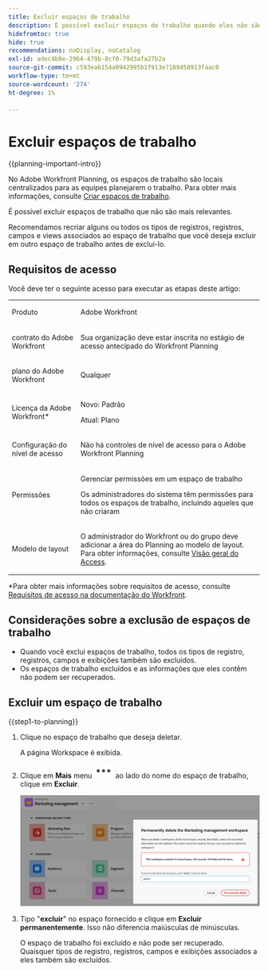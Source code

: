 ```yaml
---
title: Excluir espaços de trabalho
description: É possível excluir espaços de trabalho quando eles não são mais relevantes.
hidefromtoc: true
hide: true
recommendations: noDisplay, noCatalog
exl-id: adec4b8e-2964-479b-8cf0-79d3afa27b2a
source-git-commit: c593eab154a0942995b1f913e7189450913faac0
workflow-type: tm+mt
source-wordcount: '274'
ht-degree: 1%

---
```


<!--udpate the metadata with real information when making this avilable in TOC and in the left nav-->

# Excluir espaços de trabalho

{{planning-important-intro}}

No Adobe Workfront Planning, os espaços de trabalho são locais centralizados para as equipes planejarem o trabalho. Para obter mais informações, consulte [Criar espaços de trabalho](/help/quicksilver/planning/architecture/create-workspaces.md).

É possível excluir espaços de trabalho que não são mais relevantes.

Recomendamos recriar alguns ou todos os tipos de registros, registros, campos e views associados ao espaço de trabalho que você deseja excluir em outro espaço de trabalho antes de excluí-lo.

## Requisitos de acesso

Você deve ter o seguinte acesso para executar as etapas deste artigo:

<table style="table-layout:auto">
 <col>
 </col>
 <col>
 </col>
 <tbody>
    <tr>
<tr>
<td>
   <p> Produto</p> </td>
   <td>
   <p> Adobe Workfront</p> </td>
  </tr>  
 <td role="rowheader"><p>contrato do Adobe Workfront</p></td>
   <td>
<p>Sua organização deve estar inscrita no estágio de acesso antecipado do Workfront Planning </p>
   </td>
  </tr>
  <tr>
   <td role="rowheader"><p>plano do Adobe Workfront</p></td>
   <td>
<p>Qualquer</p>
   </td>
  </tr>
  <tr>
   <td role="rowheader"><p>Licença da Adobe Workfront*</p></td>
   <td>
   <p>Novo: Padrão</p>
   <p>Atual: Plano</p> 
  </td>
  </tr>

<tr>
   <td role="rowheader"><p>Configuração do nível de acesso</p></td>
   <td> <p>Não há controles de nível de acesso para o Adobe Workfront Planning</p>  
</td>
  </tr>

<tr>
   <td role="rowheader"><p>Permissões</p></td>
   <td> <p>Gerenciar permissões em um espaço de trabalho</a> </p>  
   <p>Os administradores do sistema têm permissões para todos os espaços de trabalho, incluindo aqueles que não criaram</p>

</td>
  </tr>
<tr>
   <td role="rowheader"><p>Modelo de layout</p></td>
   <td> <p>O administrador do Workfront ou do grupo deve adicionar a área do Planning ao modelo de layout. Para obter informações, consulte <a href="/help/quicksilver/planning/access/access-overview.md">Visão geral do Access</a>. </p>  
</td>
  </tr>

</tbody>
</table>

*Para obter mais informações sobre requisitos de acesso, consulte [Requisitos de acesso na documentação do Workfront](/help/quicksilver/administration-and-setup/add-users/access-levels-and-object-permissions/access-level-requirements-in-documentation.md).

<!--Maybe enable this at GA - but Planning is not supposed to have Access controls in the Workfront Access Level: 
>[!NOTE]
>
>If you don't have access, ask your Workfront administrator if they set additional restrictions in your access level. For information on how a Workfront administrator can change your access level, see [Create or modify custom access levels](/help/quicksilver/administration-and-setup/add-users/configure-and-grant-access/create-modify-access-levels.md). -->

## Considerações sobre a exclusão de espaços de trabalho

* Quando você exclui espaços de trabalho, todos os tipos de registro, registros, campos e exibições também são excluídos.
* Os espaços de trabalho excluídos e as informações que eles contêm não podem ser recuperados.

## Excluir um espaço de trabalho

{{step1-to-planning}}

1. Clique no espaço de trabalho que deseja deletar.

   A página Workspace é exibida.

1. Clique em **Mais** menu ![](assets/more-menu.png) ao lado do nome do espaço de trabalho, clique em **Excluir**.

   ![](assets/permanently-delete-workspace-confirmation.png)

1. Tipo &quot;**excluir**&quot; no espaço fornecido e clique em **Excluir permanentemente**. Isso não diferencia maiúsculas de minúsculas.

   O espaço de trabalho foi excluído e não pode ser recuperado. Quaisquer tipos de registro, registros, campos e exibições associados a eles também são excluídos. <!--ensure this is right at or before GA-->
